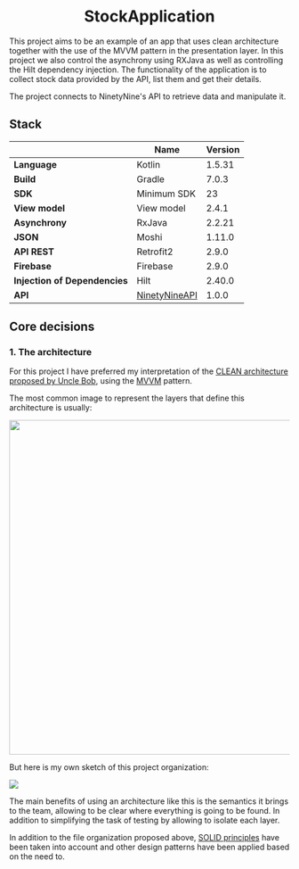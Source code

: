 <h1 align="center">StockApplication</h1>
This project aims to be an example of an app that uses clean architecture together with the use of the MVVM pattern in the presentation layer.
In this project we also control the asynchrony using RXJava as well as controlling the Hilt dependency injection.
The functionality of the application is to collect stock data provided by the API, list them and get their details.

The project connects to NinetyNine's API to retrieve data and manipulate it.


## Stack

|                   | Name                                | Version |
|-------------------|-------------------------------------|---------|
| **Language**      | Kotlin                              | 1.5.31  |
| **Build**         | Gradle                              | 7.0.3   |
| **SDK**           | Minimum SDK                         | 23      |
| **View model**    | View model                          | 2.4.1   |
| **Asynchrony**    | RxJava                              | 2.2.21  |
| **JSON**          | Moshi                               | 1.11.0  |
| **API REST**      | Retrofit2                           | 2.9.0   |
| **Firebase**      | Firebase                            | 2.9.0   |
| **Injection of Dependencies**| Hilt                     | 2.40.0  |
| **API**           | [NinetyNineAPI](https://challenge.ninetynine.com/favorites)                           | 1.0.0   |


## Core decisions

### 1. The architecture

For this project I have preferred my interpretation of the [CLEAN architecture proposed by Uncle Bob](https://blog.cleancoder.com/uncle-bob/2012/08/13/the-clean-architecture.html),
using the [MVVM](https://www.javatpoint.com/xamarin-model-view-viewmodel-pattern) pattern.

The most common image to represent the layers that define this architecture is usually:

<img src="https://blog.cleancoder.com/uncle-bob/images/2012-08-13-the-clean-architecture/CleanArchitecture.jpg" width="600" />

But here is my own sketch of this project organization:

<img src="https://i.postimg.cc/6qPKywkZ/Untitled-2023-04-20-1357.png" />

The main benefits of using an architecture like this is the semantics it brings to the team, allowing to be clear where
everything is going to be found. In addition to simplifying the task of testing by allowing to isolate each layer.

In addition to the file organization proposed above, [SOLID principles](https://www.digitalocean.com/community/conceptual-articles/s-o-l-i-d-the-first-five-principles-of-object-oriented-design) have been taken into account and other design
patterns have been applied based on the need to.

